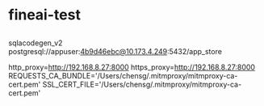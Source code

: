 # fineai-test

## 
<!-- sqlacodegen_v2 postgresql+asyncpg://appuser:4b9d46ebc@10.173.4.249:5432/app_store -->
sqlacodegen_v2 postgresql://appuser:4b9d46ebc@10.173.4.249:5432/app_store


http_proxy=http://192.168.8.27:8000 https_proxy=http://192.168.8.27:8000 REQUESTS_CA_BUNDLE='/Users/chensg/.mitmproxy/mitmproxy-ca-cert.pem' SSL_CERT_FILE='/Users/chensg/.mitmproxy/mitmproxy-ca-cert.pem'
